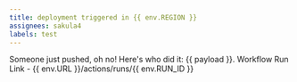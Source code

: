 ```yaml
---
title: deployment triggered in {{ env.REGION }}
assignees: sakula4
labels: test
---
```

Someone just pushed, oh no! Here's who did it: {{ payload }}.
Workflow Run Link - {{ env.URL }}/actions/runs/{{ env.RUN_ID }}